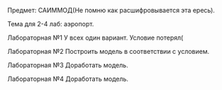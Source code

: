 Предмет: САИММОД(Не помню как расшифровывается эта ересь).

Тема для 2-4 лаб: аэропорт.

Лабораторная №1
У всех один вариант. Условие потерял(

Лабораторная №2
Построить модель в соответствии с условием.

Лабораторная №3
Доработать модель.

Лабораторная №4
Доработать модель.